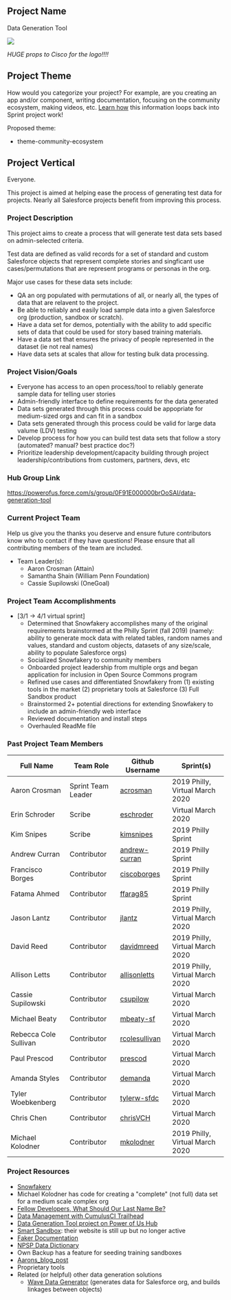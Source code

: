## Project Name
Data Generation Tool

![](https://github.com/SFDO-Sprint-2019-Philadelphia/DataGenerationTool/blob/master/Assets/Data%20Generation%20Logo%20Idea%20v01_small.png)

_HUGE props to Cisco for the logo!!!!_

## Project Theme

How would you categorize your project? For example, are you creating an app and/or component, writing documentation, focusing on the community ecosystem, making videos, etc. [Learn how](https://github.com/SFDO-Community-Sprints/Welcome/wiki/SFDO-Community-Sprints-Topic-Overview) this information loops back into Sprint project work!

Proposed theme:
* theme-community-ecosystem

## Project Vertical
Everyone.

This project is aimed at helping ease the process of generating test data for projects. Nearly all Salesforce projects benefit from improving this process.

### Project Description
This project aims to create a process that will generate test data sets based on admin-selected criteria.

Test data are defined as valid records for a set of standard and custom Salesforce objects that represent complete stories and singficant use cases/permutations that are represent programs or personas in the org.

Major use cases for these data sets include:
* QA an org populated with permutations of all, or nearly all, the types of data that are relavent to the project.
* Be able to reliably and easily load sample data into a given Salesforce org (production, sandbox or scratch).
* Have a data set for demos, potentially with the ability to add specific sets of data that could be used for story based training materials.
* Have a data set that ensures the privacy of people represented in the dataset (ie not real names)
* Have data sets at scales that allow for testing bulk data processing.

### Project Vision/Goals
* Everyone has access to an open process/tool to reliably generate sample data for telling user stories
* Admin-friendly interface to define requirements for the data generated
* Data sets generated through this process could be appopriate for medium-sized orgs and can fit in a sandbox
* Data sets generated through this process could be valid for large data valume (LDV) testing
* Develop process for how you can build test data sets that follow a story (automated? manual? best practice doc?)
* Prioritize leadership development/capacity building through project leadership/contributions from customers, partners, devs, etc

### Hub Group Link
https://powerofus.force.com/s/group/0F91E000000brOoSAI/data-generation-tool

### Current Project Team
Help us give you the thanks you deserve and ensure future contributors know who to contact if they have questions! Please ensure that all contributing members of the team are included.
* Team Leader(s):
    * Aaron Crosman (Attain)
    * Samantha Shain (William Penn Foundation)
    * Cassie Supilowski (OneGoal)

### Project Team Accomplishments
* [3/1 -> 4/1 virtual sprint]
    * Determined that Snowfakery accomplishes many of the original requirements brainstormed at the Philly Sprint (fall 2019) (namely: ability to generate mock data with related tables, random names and values, standard and custom objects, datasets of any size/scale, ability to populate Salesforce orgs)
    * Socialized Snowfakery to community members
    * Onboarded project leadership from multiple orgs and began application for inclusion in Open Source Commons program
    * Refined use cases and differentiated Snowfakery from (1) existing tools in the market (2) proprietary tools at Salesforce (3) Full Sandbox product
    * Brainstormed 2+ potential directions for extending Snowfakery to include an admin-friendly web interface
    * Reviewed documentation and install steps
    * Overhauled ReadMe file

### Past Project Team Members

Full Name              | Team Role          | Github Username                                   | Sprint(s)
------------           | -------------      | -------------                                     | -------------
Aaron Crosman          | Sprint Team Leader | [acrosman](https://github.com/acrosman)           |2019 Philly, Virtual March 2020
Erin Schroder          | Scribe             | [eschroder](https://github.com/eschroder)         |Virtual March 2020
Kim Snipes             | Scribe             | [kimsnipes](https://github.com/kimsnipes)         |2019 Philly Sprint
Andrew Curran          | Contributor        | [andrew-curran](https://github.com/andrew-curran) |2019 Philly Sprint
Francisco Borges       | Contributor        | [ciscoborges](https://github.com/ciscoborges)     |2019 Philly Sprint
Fatama Ahmed           | Contributor        | [ffarag85](https://github.com/ffarag85)           |2019 Philly Sprint
Jason Lantz            | Contributor        | [jlantz](https://github.com/jlantz)               |2019 Philly, Virtual March 2020
David Reed             | Contributor        | [davidmreed](https://github.com/davidmreed)       |2019 Philly, Virtual March 2020
Allison Letts          | Contributor        | [allisonletts](https://github.com/allisonletts)   |2019 Philly, Virtual March 2020
Cassie Supilowski      | Contributor        | [csupilow](https://github.com/csupilow)           |Virtual March 2020
Michael Beaty          | Contributor        | [mbeaty-sf](https://github.com/mbeaty-sf)         |Virtual March 2020
Rebecca Cole Sullivan  | Contributor        | [rcolesullivan](https://github.com/rcolesullivan) |Virtual March 2020
Paul Prescod           | Contributor        | [prescod](https://github.com/prescod)             |Virtual March 2020
Amanda Styles          | Contributor        | [demanda](https://github.com/demanda)             |Virtual March 2020
Tyler Woebkenberg      | Contributor        | [tylerw-sfdc](https://github.com/tylerw-sfdc)     |Virtual March 2020
Chris Chen             | Contributor        | [chrisVCH](https://github.com/chrisVCH)           |Virtual March 2020
Michael Kolodner       | Contributor        | [mkolodner](https://github.com/mkolodner)         |2019 Philly, Virtual March 2020

### Project Resources
* [Snowfakery](https://github.com/SFDO-Tooling/Snowfakery)
* Michael Kolodner has code for creating a "complete" (not full) data set for a medium scale complex org
* [Fellow Developers, What Should Our Last Name Be?](https://dev.to/roygreenfeld/fellow-developers-what-should-our-last-name-be-cle)
* [Data Management with CumulusCI Trailhead](https://trailhead.salesforce.com/en/content/learn/modules/data-management-with-cumulusci?trail_id=build-applications-with-cumulusci)
* [Data Generation Tool project on Power of Us Hub](https://powerofus.force.com/s/group/0F91E000000brOoSAI/data-generation-tool)
* [Smart Sandbox](https://www.smartsandbox.com/index.html): their website is still up but no longer active
* [Faker Documentation](https://faker.readthedocs.io/en/master/)
* [NPSP Data Dictionary](https://attain-projects.quip.com/yD1wAsdz1m1Q/NPSP-Public-Data-Dictionary)
* Own Backup has a feature for seeding training sandboxes
* [Aarons_blog_post](https://spinningcode.org/2016/09/bad-data-systems-do-not-justify-sexist-your-behavior/)
* Proprietary tools
* Related (or helpful) other data generation solutions
    * [Wave Data Generator](https://github.com/ttse-sfdc/sfdc-wave-data-generator) (generates data for Salesforce org, and builds linkages between objects)
